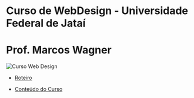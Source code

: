 # Curso de WebDesign - Universidade Federal de Jataí
# Prof. Marcos Wagner

![Curso Web Design](https://user-images.githubusercontent.com/81576640/220622061-82808e09-87b7-46c0-9f49-3eb9f6049264.png)


- [Roteiro](documentos/roteiro.md)

- [Conteúdo do Curso](https://github.com/marcoswagner-commits/webdesign/files/10824374/Conteudo_Basico_v1.pdf)


